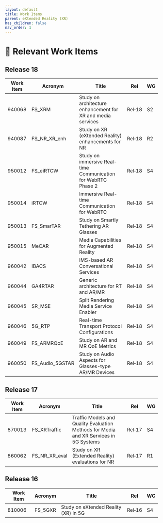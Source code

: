 ```yaml
---
layout: default
title: Work Items
parent: eXtended Reality (XR)
has_children: false
nav_order: 1
---
```


# 📑 Relevant Work Items
## Release 18

Work Item | Acronym | Title | Rel | WG
-- | -- | -- | -- | --
940068 | FS_XRM | Study on architecture enhancement for XR and media services | Rel‑18 | S2
940087 | FS_NR_XR_enh | Study on XR (eXtended Reality) enhancements for NR | Rel‑18 | R2
950012 | FS_eiRTCW | Study on immersive Real-time Communication for WebRTC Phase 2 | Rel‑18 | S4
950014 | iRTCW | Immersive Real-time Communication for WebRTC | Rel‑18 | S4
950013 | FS_SmarTAR | Study on Smartly Tethering AR Glasses | Rel‑18 | S4
950015 | MeCAR | Media Capabilities for Augmented Reality | Rel‑18 | S4
960042 | IBACS | IMS-based AR Conversational Services | Rel‑18 | S4
960044 | GA4RTAR | Generic architecture for RT and AR/MR | Rel‑18 | S4
960045 | SR_MSE | Split Rendering Media Service Enabler | Rel‑18 | S4
960046 | 5G_RTP | Real-time Transport Protocol Configurations | Rel‑18 | S4
960049 | FS_ARMRQoE | Study on AR and MR QoE Metrics | Rel‑18 | S4
960050 | FS_Audio_5GSTAR | Study on Audio Aspects for Glasses-type AR/MR Devices | Rel‑18 | S4

## Release 17

Work Item | Acronym | Title | Rel | WG
-- | -- | -- | -- | --
870013 | FS_XRTraffic | Traffic Models and Quality Evaluation Methods for Media and XR Services in 5G Systems | Rel‑17 | S4
860062 | FS_NR_XR_eval | Study on XR (Extended Reality) evaluations for NR | Rel‑17 | R1

## Release 16

Work Item | Acronym | Title | Rel | WG
-- | -- | -- | -- | --
810006 | FS_5GXR | Study on eXtended Reality (XR) in 5G | Rel‑16 | S4
